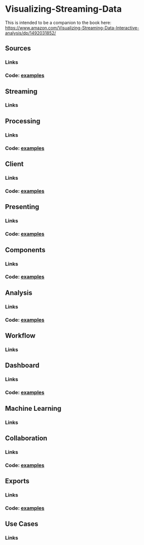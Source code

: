 # Visualizing-Streaming-Data

This is intended to be a companion to the book here: <br/> https://www.amazon.com/Visualizing-Streaming-Data-Interactive-analysis/dp/1492031852/

## Sources

###   Links

###   Code: [examples](./sources.md)

## Streaming

###   Links


## Processing

###   Links

###   Code: [examples](./processing.md)

## Client

###   Links

###   Code: [examples](./client)

## Presenting

###   Links

###   Code: [examples](./presenting.md)

## Components

###   Links

###   Code: [examples](./components.md)

## Analysis

###   Links

###   Code: [examples](./analysis.md)

## Workflow

###   Links


## Dashboard

###   Links

###   Code: [examples](./dashboard.md)

## Machine Learning

###   Links


## Collaboration

###   Links

###   Code: [examples](./collaboration.md)

## Exports

###   Links

###   Code: [examples](./exports.md)

## Use Cases 

###   Links

